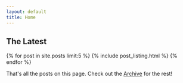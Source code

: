 ```yaml
---
layout: default
title: Home
---
```


## The Latest

{% for post in site.posts limit:5 %}
  {% include post_listing.html %}
{% endfor %}

That's all the posts on this page. Check out the [Archive](/archive/) for the rest!
